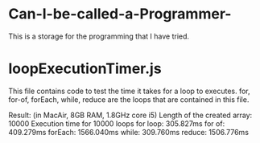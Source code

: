 # Can-I-be-called-a-Programmer-
This is a storage for the programming that I have tried.

# loopExecutionTimer.js
This file contains code to test the time it takes for a loop to executes.
for, for-of, forEach, while, reduce are the loops that are contained in this file.

Result: (in MacAir, 8GB RAM, 1.8GHz core i5)
Length of the created array:  10000
Execution time for 10000 loops
for loop: 305.827ms
for of: 409.279ms
forEach: 1566.040ms
while: 309.760ms
reduce: 1506.776ms
